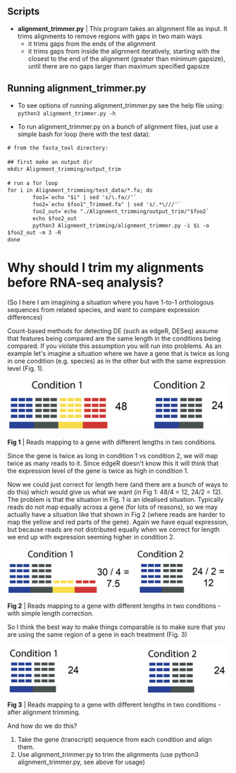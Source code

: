 ## Scripts

* **alignment_trimmer.py** |  This program takes an alignment file as input. It trims alignments to remove regions with gaps in two main ways 
    * it trims gaps from the ends of the alignment 
    * it trims gaps from inside the alignment iteratively, starting with the closest to the end of the alignment (greater than minimum gapsize), until there are no gaps larger than maximum specified gapsize 

## Running alignment_trimmer.py

* To see options of running alignment_trimmer.py see the help file using: `python3 alignment_trimmer.py -h`

* To run alignment_trimmer.py on a bunch of alignment files, just use a simple bash for loop (here with the test data):

```
# from the fasta_tool directory:

## first make an output dir 
mkdir Alignment_trimming/output_trim

# run a for loop
for i in Alignment_trimming/test_data/*.fa; do
        foo1=`echo "$i" | sed 's/\.fa//'`
        foo2=`echo $foo1"_Trimmed.fa" | sed 's/.*\///'`
        foo2_out=`echo "./Alignment_trimming/output_trim/"$foo2`
        echo $foo2_out
        python3 Alignment_trimming/alignment_trimmer.py -i $i -o $foo2_out -m 3 -R
done
```

# Why should I trim my alignments before RNA-seq analysis?

(So I here I am imagining a situation where you have 1-to-1 orthologous sequences from related species, and want to compare expression differences)

Count-based methods for detecting DE (such as edgeR, DESeq) assume that features being compared are the same length in the conditions being compared. If you violate this assumption you will run into problems. As an example let's imagine a situation where we have a gene that is twice as long in one condition (e.g. species) as in the other but with the same expression level (Fig. 1).

<img src="https://github.com/DarrenJParker/fasta_tools/blob/master/Alignment_trimming/Figs_for_readme/Fig1.png" width="500">

**Fig 1** | Reads mapping to a gene with different lengths in two conditions.

Since the gene is twice as long in condition 1 vs condition 2, we will map twice as many reads to it. Since edgeR doesn't know this it will think that the expression level of the gene is twice as high in condition 1.

Now we could just correct for length here (and there are a bunch of ways to do this) which would give us what we want (in Fig 1: 48/4 = 12, 24/2 = 12). The problem is that the situation in Fig. 1 is an idealised situation. Typically reads do not map equally across a gene (for lots of reasons), so we may actually have a situation like that shown in Fig 2 (where reads are harder to map the yellow and red parts of the gene). Again we have equal expression, but because reads are not distributed equally when we correct for length we end up with expression seeming higher in condition 2.

<img src="https://github.com/DarrenJParker/fasta_tools/blob/master/Alignment_trimming/Figs_for_readme/Fig2.png" width="500">

**Fig 2** | Reads mapping to a gene with different lengths in two conditions - with simple length correction.

So I think the best way to make things comparable is to make sure that you are using the same region of a gene in each treatment (Fig. 3)

<img src="https://github.com/DarrenJParker/fasta_tools/blob/master/Alignment_trimming/Figs_for_readme/Fig3.png" width="500">

**Fig 3** | Reads mapping to a gene with different lengths in two conditions - after alignment trimming.


And how do we do this?

1. Take the gene (transcript) sequence from each condition and align them.
2. Use alignment_trimmer.py to trim the alignments (use python3 alignment_trimmer.py, see above for usage)

